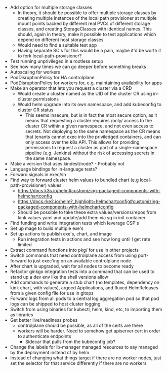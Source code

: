 * Add option for multiple storage classes
    * In theory, it should be possible to offer multiple storage classes by creating multiple instances of the local path provisioner at multiple mount points backed by different real PVCs of different storage classes, and creating StorageClasses with identical names. This should, again in theory, make it possible to test applications which depend on different host storage classes
    * Would need to find a suitable test app
    * Having separate SC's for this would be a pain, maybe it'd be worth it to fork local-path-provisioner?
* Test running unprivileged in a rootless setup
* See how many times we can go deeper before something breaks
* Autoscaling for workers
* PodDisruptionPolicy for HA controlplane
* PodDisruptionPolicy for workers for, e.g. maintaining availability for apps
* Make an operator that lets you request a cluster via a CRD
    * Would create a cluster named as the UID of the cluster CR using in-cluster permissions
    * Would helm upgrade into its own namespace, and add kubeconfig to cluster CR status
        * This seems insecure, but is in fact the most secure option, as it means that requesting a cluster requires /only/ access to the cluster CR within a given namespace, and not even access to secrets. Not deploying to the same namespace as the CR means that tenants cannot exec into the priviledged containers, and can only access over the k8s API. This allows for providing permissions to request a cluster as part of a single-namespace pipeline (e.g. Jenkins) without the risk of accessing secrets in the same namespace.
* Make a version that uses kindest/node? - Probably not
* Language bindings for in-language tests?
* Forward signals in exec/sh
* Find way to forward cluster helm values to bundled chart (e.g local-path-provisioner) values
    * https://docs.k3s.io/helm#customizing-packaged-components-with-helmchartconfig
    * https://docs.rke2.io/helm?_highlight=helmchartconfig#customizing-packaged-components-with-helmchartconfig
    * Should be possible to take these extra values/versions/repos from kink values.yaml and update/add them via yq in init container
* Find funding and write integration tests which leverage CSP's
* Set up mage to build multiple exe's
* Set up actions to publish exe's, chart, and image
    * Run integration tests in actions and see how long until I get rate limited
* Extract command functions into pkg/ for use in other projects
* Switch commands that need controlplane access from using port-forward to just exec'ing on an available controlplane node
* After chart is upgraded, wait for all nodes to become ready
* Refactor ginkgo integration tests into a command that can be used to stand up a dev env like the shell versions allow
* Add commands to generate a stub chart (no templates, dependency on kink chart, with values), argocd Applications, and fluxcd HelmReleases from a given config file for use in gitops
* Forward logs from all pods to a central log aggregation pod so that pod logs can be shipped to host cluster logging
* Switch from using binaries for kubectl, helm, kind, etc, to importing them as libraries
* Get better live/readiness probes
    * controlplane should be possible, as all of the certs are there
    * workers will be harder. Need to somehow get apiserver cert in order to authenticate endpoints
        * Sidecar that pulls from the kubeconfig job?
* Change the labels for lb-manager managed resources to say managed by the deployment instead of by helm
* Instead of changing what things target if there are no worker nodes, just set the selector for that service differently if there are no workers
